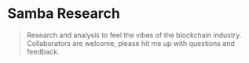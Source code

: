 # Samba Research

> Research and analysis to feel the vibes of the blockchain industry. Collaborators are welcome, please hit me up with questions and feedback.
